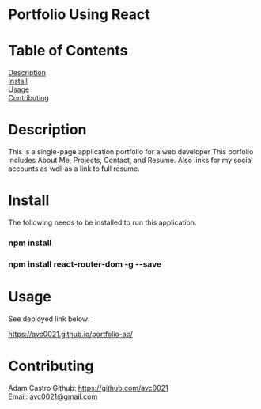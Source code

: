 # Portfolio Using React

# Table of Contents
  
  [Description](#description)</br>
  [Install](#install)</br>
  [Usage](#usage)</br>
  [Contributing](#contributing)</br>

# Description
This is a single-page application portfolio for a web developer
This porfolio includes About Me, Projects, Contact, and Resume. 
Also links for my social accounts as well as a link to full resume.

# Install
The following needs to be installed to run this application.
### npm install
### npm install react-router-dom -g --save

# Usage
See deployed link below:

https://avc0021.github.io/portfolio-ac/

# Contributing
Adam Castro
Github: https://github.com/avc0021</br>
Email: avc0021@gmail.com
